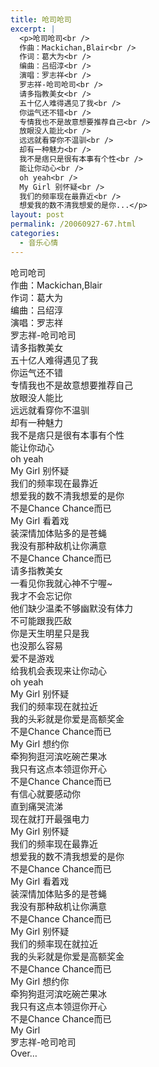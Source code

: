 ```yaml
---
title: 呛司呛司
excerpt: |
  <p>呛司呛司<br />
  作曲：Mackichan,Blair<br />
  作词：葛大为<br />
  编曲：吕绍淳<br />
  演唱：罗志祥<br />
  罗志祥-呛司呛司<br />
  请多指教美女<br />
  五十亿人难得遇见了我<br />
  你运气还不错<br />
  专情我也不是故意想要推荐自己<br />
  放眼没人能比<br />
  远远就看穿你不温驯<br />
  却有一种魅力<br />
  我不是痞只是很有本事有个性<br />
  能让你动心<br />
  oh yeah<br />
  My Girl 别怀疑<br />
  我们的频率现在最靠近<br />
  想爱我的数不清我想爱的是你...</p>
layout: post
permalink: /20060927-67.html
categories:
  - 音乐心情
---
```

呛司呛司  
作曲：Mackichan,Blair  
作词：葛大为  
编曲：吕绍淳  
演唱：罗志祥  
罗志祥-呛司呛司  
请多指教美女  
五十亿人难得遇见了我  
你运气还不错  
专情我也不是故意想要推荐自己  
放眼没人能比  
远远就看穿你不温驯  
却有一种魅力  
我不是痞只是很有本事有个性  
能让你动心  
oh yeah  
My Girl 别怀疑  
我们的频率现在最靠近  
想爱我的数不清我想爱的是你  
不是Chance Chance而已  
My Girl 看着戏  
装深情加体贴多的是苍蝇  
我没有那种敌机让你满意  
不是Chance Chance而已  
请多指教美女  
一看见你我就心神不宁喔~  
我才不会忘记你  
他们缺少温柔不够幽默没有体力  
不可能跟我匹敌  
你是天生明星只是我  
也没那么容易  
爱不是游戏  
给我机会表现来让你动心  
oh yeah  
My Girl 别怀疑  
我们的频率现在就拉近  
我的头彩就是你爱是高额奖金  
不是Chance Chance而已  
My Girl 想约你  
牵狗狗逛河滨吃碗芒果冰  
我只有这点本领逗你开心  
不是Chance Chance而已  
有信心就要感动你  
直到痛哭流涕  
现在就打开最强电力  
My Girl 别怀疑  
我们的频率现在最靠近  
想爱我的数不清我想爱的是你  
不是Chance Chance而已  
My Girl 看着戏  
装深情加体贴多的是苍蝇  
我没有那种敌机让你满意  
不是Chance Chance而已  
My Girl 别怀疑  
我们的频率现在就拉近  
我的头彩就是你爱是高额奖金  
不是Chance Chance而已  
My Girl 想约你  
牵狗狗逛河滨吃碗芒果冰  
我只有这点本领逗你开心  
不是Chance Chance而已  
My Girl  
罗志祥-呛司呛司  
Over&#8230;